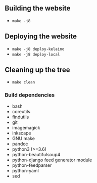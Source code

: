 ## Building the website

 * `make -j8`

## Deploying the website

* `make -j8 deploy-kelaino`
* `make -j8 deploy-local`

## Cleaning up the tree

* `make clean`

### Build dependencies

* bash
* coreutils
* findutils
* git
* imagemagick
* inkscape
* GNU make
* pandoc
* python3 (>=3.6)
* python-beautifulsoup4
* python-django feed generator module
* python-feedparser
* python-yaml
* sed
